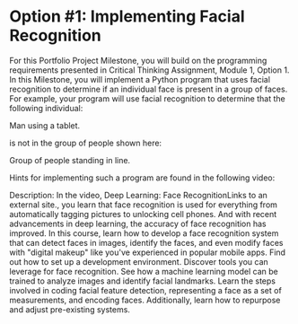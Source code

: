 # Option #1: Implementing Facial Recognition
For this Portfolio Project Milestone, you will build on the programming requirements presented in Critical Thinking Assignment, Module 1, Option 1. In this Milestone, you will implement a Python program that uses facial recognition to determine if an individual face is present in a group of faces. For example, your program will use facial recognition to determine that the following individual:

Man using a tablet.

is not in the group of people shown here:

Group of people standing in line.

Hints for implementing such a program are found in the following video:

Description: In the video, Deep Learning: Face RecognitionLinks to an external site., you learn that face recognition is used for everything from automatically tagging pictures to unlocking cell phones. And with recent advancements in deep learning, the accuracy of face recognition has improved. In this course, learn how to develop a face recognition system that can detect faces in images, identify the faces, and even modify faces with "digital makeup" like you've experienced in popular mobile apps. Find out how to set up a development environment. Discover tools you can leverage for face recognition. See how a machine learning model can be trained to analyze images and identify facial landmarks. Learn the steps involved in coding facial feature detection, representing a face as a set of measurements, and encoding faces. Additionally, learn how to repurpose and adjust pre-existing systems.